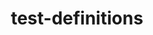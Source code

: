 ---
permalink: /engineering/projects/test-definitions/
project_link_name: test-definitions
project_url: https://git.linaro.org/qa/test-definitions.git/commit
statsAvailable: 'true'
title: test-definitions
---